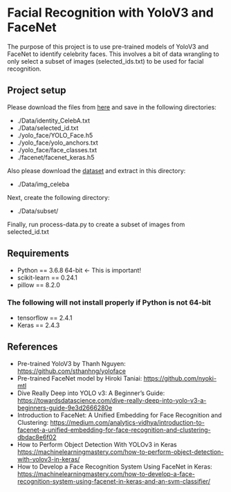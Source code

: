 # Facial Recognition with YoloV3 and FaceNet

The purpose of this project is to use pre-trained models of YoloV3 and FaceNet to identify celebrity faces. This involves a bit of data wrangling to only select a subset of images (selected_ids.txt) to be used for facial recognition.

## Project setup

Please download the files from [here](https://drive.google.com/drive/folders/19chVP0F1Yqxdu9jscI12ocFXNQWzTudF?usp=sharing) and save in the following directories:

- ./Data/identity_CelebA.txt
- ./Data/selected_id.txt
- ./yolo_face/YOLO_Face.h5
- ./yolo_face/yolo_anchors.txt
- ./yolo_face/face_classes.txt
- ./facenet/facenet_keras.h5

Also please download the [dataset](https://drive.google.com/drive/folders/0B7EVK8r0v71peklHb0pGdDl6R28) and extract in this directory:

- ./Data/img_celeba

Next, create the following directory:

- ./Data/subset/

Finally, run process-data.py to create a subset of images from selected_id.txt

## Requirements

- Python       == 3.6.8 64-bit <- This is important!
- scikit-learn == 0.24.1
- pillow       == 8.2.0

### The following will not install properly if Python is not 64-bit

- tensorflow == 2.4.1
- Keras      == 2.4.3

## References
- Pre-trained YoloV3 by Thanh Nguyen: https://github.com/sthanhng/yoloface
- Pre-trained FaceNet model by Hiroki Taniai: https://github.com/nyoki-mtl
- Dive Really Deep into YOLO v3: A Beginner’s Guide: https://towardsdatascience.com/dive-really-deep-into-yolo-v3-a-beginners-guide-9e3d2666280e
- Introduction to FaceNet: A Unified Embedding for Face Recognition and Clustering: https://medium.com/analytics-vidhya/introduction-to-facenet-a-unified-embedding-for-face-recognition-and-clustering-dbdac8e6f02
- How to Perform Object Detection With YOLOv3 in Keras https://machinelearningmastery.com/how-to-perform-object-detection-with-yolov3-in-keras/
- How to Develop a Face Recognition System Using FaceNet in Keras: https://machinelearningmastery.com/how-to-develop-a-face-recognition-system-using-facenet-in-keras-and-an-svm-classifier/